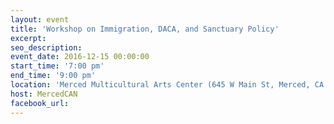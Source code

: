 ```yaml
---
layout: event
title: 'Workshop on Immigration, DACA, and Sanctuary Policy'
excerpt:
seo_description:
event_date: 2016-12-15 00:00:00
start_time: '7:00 pm'
end_time: '9:00 pm'
location: 'Merced Multicultural Arts Center (645 W Main St, Merced, CA 95340)'
host: MercedCAN
facebook_url:
---
```



